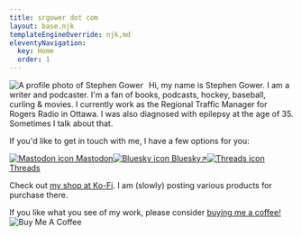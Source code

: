 ```yaml
---
title: srgower dot com 
layout: base.njk
templateEngineOverride: njk,md
eleventyNavigation:
  key: Home
  order: 1
---
```

<p>
<img class="profile" src="/images/profile-updated.jpg" alt="A profile photo of Stephen Gower" style="float: left; margin-right: 10px;">
Hi, my name is Stephen Gower. I am a writer and podcaster. I'm a fan of books, podcasts, hockey, baseball, curling & movies. I currently work as the Regional Traffic Manager for Rogers Radio in Ottawa. I was also diagnosed with epilepsy at the age of 35. Sometimes I talk about that.
</p>

If you'd like to get in touch with me, I have a few options for you: 

<p class="indent"><a class="contact" rel = "me" href="https://ottawa.place/@srgower" target="_blank"><img class="icon" src="/icons/mastodon.svg" alt="Mastodon icon" /> Mastodon</a><a class="contact" rel = 
"me" href="https://bsky.app/profile/srgower.com" target="_blank"><img class="icon" src="/icons/bluesky.svg" alt="Bluesky icon" /> Bluesky↗</a><a class="contact" href="https://www.threads.net/@srgower" target="_blank"><img class="icon" src="/icons/threads.svg" alt="Threads icon" /> Threads</a></p>

Check out [my shop at Ko-Fi](https://ko-fi.com/stephengower78882). I am (slowly) posting various products for purchase there. 

If you like what you see of my work, please consider [buying me a coffee!](https://www.buymeacoffee.com/srgower) <img class="icon" src="/icons/buymeacoffee.svg" alt="Buy Me A Coffee"/>
